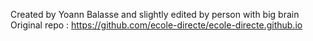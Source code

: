 Created by Yoann Balasse and slightly edited by person with big brain
Original repo : https://github.com/ecole-directe/ecole-directe.github.io 
 
